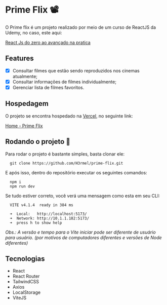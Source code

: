 # Prime Flix 📽️

O Prime flix é um projeto realizado por meio de um curso de ReactJS da Udemy, no caso, este aqui:

[React Js do zero ao avançado na pratica](https://www.udemy.com/course/curso-reactjs/)

## Features

- [x] Consultar filmes que estão sendo reproduzidos nos cinemas atualmente;
- [x] Consultar informações de filmes individualmente;
- [x] Gerenciar lista de filmes favoritos.

## Hospedagem

O projeto se encontra hospedado na [Vercel](https://vercel.com), no seguinte link:

[Home - Prime Flix](https://prime-flix-h3rmel.vercel.app/)

## Rodando o projeto  🚀

Para rodar o projeto é bastante simples, basta clonar ele:

```
  git clone https://github.com/H3rmel/prime-flix.git
```

E após isso, dentro do repositório executar os seguintes comandos:

```
  npm i
  npm run dev
```

Se tudo estiver correto, você verá uma mensagem como esta em seu CLI:

```
  VITE v4.1.4  ready in 384 ms

  ➜  Local:   http://localhost:5173/
  ➜  Network: http://10.1.1.182:5173/
  ➜  press h to show help
```

*Obs.: A versão e tempo para o Vite iniciar pode ser diferente de usuário para usuário. (por motivos de computadores diferentes e versões de Node diferentes)*

## Tecnologias

- React
- React Router
- TailwindCSS
- Axios
- LocalStorage
- ViteJS
